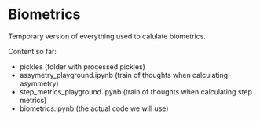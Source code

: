 # Biometrics

Temporary version of everything used to calulate biometrics.

Content so far:
  - pickles (folder with processed pickles)
  - assymetry_playground.ipynb (train of thoughts when calculating asymmetry)
  - step_metrics_playground.ipynb (train of thoughts when calculating step metrics)
  - biometrics.ipynb (the actual code we will use)
 
